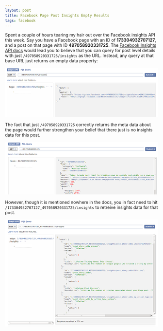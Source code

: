 ```yaml
---
layout: post
title: Facebook Page Post Insights Empty Results
tags: facebook
---
```


Spent a couple of hours tearing my hair out over the Facebook insights API this week. Say you have a Facebook page with an ID of **173304932707127**, and a post on that page with ID **497058920331725**. The [Facebook Insights API docs](https://developers.facebook.com/docs/reference/fql/insights/) would lead you to believe that you can query for post level details with just `/497058920331725/insights` as the URL. Instead, any query at that base URL just returns an empty data property:

![Facebook Insights Post Empty Data](/images/insights_empty_data.png)

The fact that just `/497058920331725` correctly returns the meta data about the page would further strengthen your belief that there just is no insights data for this post.

![Facebook Insights Post Metadata](/images/insights_post.png)

However, though it is mentioned nowhere in the docs, you in fact need to hit `/173304932707127_497058920331725/insights` to retreive insights data for that post.

![Facebook Insights Post Success](/images/insights_with_data.png)
